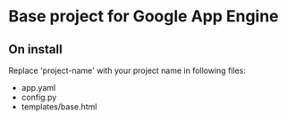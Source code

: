 # Base project for Google App Engine


## On install

Replace 'project-name' with your project name in following files:
* app.yaml
* config.py
* templates/base.html